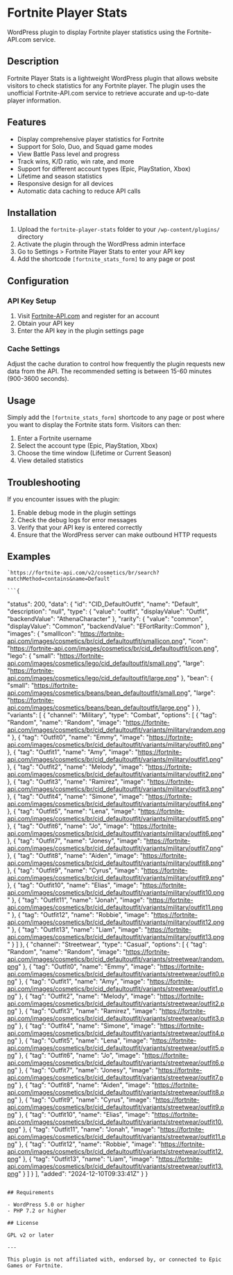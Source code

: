 # Fortnite Player Stats

WordPress plugin to display Fortnite player statistics using the Fortnite-API.com service.

## Description

Fortnite Player Stats is a lightweight WordPress plugin that allows website visitors to check statistics for any Fortnite player. The plugin uses the unofficial Fortnite-API.com service to retrieve accurate and up-to-date player information.

## Features

- Display comprehensive player statistics for Fortnite
- Support for Solo, Duo, and Squad game modes
- View Battle Pass level and progress
- Track wins, K/D ratio, win rate, and more
- Support for different account types (Epic, PlayStation, Xbox)
- Lifetime and season statistics
- Responsive design for all devices
- Automatic data caching to reduce API calls

## Installation

1. Upload the `fortnite-player-stats` folder to your `/wp-content/plugins/` directory
2. Activate the plugin through the WordPress admin interface
3. Go to Settings > Fortnite Player Stats to enter your API key
4. Add the shortcode `[fortnite_stats_form]` to any page or post

## Configuration

### API Key Setup

1. Visit [Fortnite-API.com](https://fortnite-api.com/) and register for an account
2. Obtain your API key
3. Enter the API key in the plugin settings page

### Cache Settings

Adjust the cache duration to control how frequently the plugin requests new data from the API. The recommended setting is between 15-60 minutes (900-3600 seconds).

## Usage

Simply add the `[fortnite_stats_form]` shortcode to any page or post where you want to display the Fortnite stats form. Visitors can then:

1. Enter a Fortnite username
2. Select the account type (Epic, PlayStation, Xbox)
3. Choose the time window (Lifetime or Current Season)
4. View detailed statistics

## Troubleshooting

If you encounter issues with the plugin:

1. Enable debug mode in the plugin settings
2. Check the debug logs for error messages
3. Verify that your API key is entered correctly
4. Ensure that the WordPress server can make outbound HTTP requests

## Examples
    `https://fortnite-api.com/v2/cosmetics/br/search?matchMethod=contains&name=Default`

    ```{
  "status": 200,
  "data": {
    "id": "CID_DefaultOutfit",
    "name": "Default",
    "description": "null",
    "type": {
      "value": "outfit",
      "displayValue": "Outfit",
      "backendValue": "AthenaCharacter"
    },
    "rarity": {
      "value": "common",
      "displayValue": "Common",
      "backendValue": "EFortRarity::Common"
    },
    "images": {
      "smallIcon": "https://fortnite-api.com/images/cosmetics/br/cid_defaultoutfit/smallicon.png",
      "icon": "https://fortnite-api.com/images/cosmetics/br/cid_defaultoutfit/icon.png",
      "lego": {
        "small": "https://fortnite-api.com/images/cosmetics/lego/cid_defaultoutfit/small.png",
        "large": "https://fortnite-api.com/images/cosmetics/lego/cid_defaultoutfit/large.png"
      },
      "bean": {
        "small": "https://fortnite-api.com/images/cosmetics/beans/bean_defaultoutfit/small.png",
        "large": "https://fortnite-api.com/images/cosmetics/beans/bean_defaultoutfit/large.png"
      }
    },
    "variants": [
      {
        "channel": "Military",
        "type": "Combat",
        "options": [
          {
            "tag": "Random",
            "name": "Random",
            "image": "https://fortnite-api.com/images/cosmetics/br/cid_defaultoutfit/variants/military/random.png"
          },
          {
            "tag": "Outfit0",
            "name": "Emmy",
            "image": "https://fortnite-api.com/images/cosmetics/br/cid_defaultoutfit/variants/military/outfit0.png"
          },
          {
            "tag": "Outfit1",
            "name": "Amy",
            "image": "https://fortnite-api.com/images/cosmetics/br/cid_defaultoutfit/variants/military/outfit1.png"
          },
          {
            "tag": "Outfit2",
            "name": "Melody",
            "image": "https://fortnite-api.com/images/cosmetics/br/cid_defaultoutfit/variants/military/outfit2.png"
          },
          {
            "tag": "Outfit3",
            "name": "Ramirez",
            "image": "https://fortnite-api.com/images/cosmetics/br/cid_defaultoutfit/variants/military/outfit3.png"
          },
          {
            "tag": "Outfit4",
            "name": "Simone",
            "image": "https://fortnite-api.com/images/cosmetics/br/cid_defaultoutfit/variants/military/outfit4.png"
          },
          {
            "tag": "Outfit5",
            "name": "Lena",
            "image": "https://fortnite-api.com/images/cosmetics/br/cid_defaultoutfit/variants/military/outfit5.png"
          },
          {
            "tag": "Outfit6",
            "name": "Jo",
            "image": "https://fortnite-api.com/images/cosmetics/br/cid_defaultoutfit/variants/military/outfit6.png"
          },
          {
            "tag": "Outfit7",
            "name": "Jonesy",
            "image": "https://fortnite-api.com/images/cosmetics/br/cid_defaultoutfit/variants/military/outfit7.png"
          },
          {
            "tag": "Outfit8",
            "name": "Aiden",
            "image": "https://fortnite-api.com/images/cosmetics/br/cid_defaultoutfit/variants/military/outfit8.png"
          },
          {
            "tag": "Outfit9",
            "name": "Cyrus",
            "image": "https://fortnite-api.com/images/cosmetics/br/cid_defaultoutfit/variants/military/outfit9.png"
          },
          {
            "tag": "Outfit10",
            "name": "Elias",
            "image": "https://fortnite-api.com/images/cosmetics/br/cid_defaultoutfit/variants/military/outfit10.png"
          },
          {
            "tag": "Outfit11",
            "name": "Jonah",
            "image": "https://fortnite-api.com/images/cosmetics/br/cid_defaultoutfit/variants/military/outfit11.png"
          },
          {
            "tag": "Outfit12",
            "name": "Robbie",
            "image": "https://fortnite-api.com/images/cosmetics/br/cid_defaultoutfit/variants/military/outfit12.png"
          },
          {
            "tag": "Outfit13",
            "name": "Liam",
            "image": "https://fortnite-api.com/images/cosmetics/br/cid_defaultoutfit/variants/military/outfit13.png"
          }
        ]
      },
      {
        "channel": "Streetwear",
        "type": "Casual",
        "options": [
          {
            "tag": "Random",
            "name": "Random",
            "image": "https://fortnite-api.com/images/cosmetics/br/cid_defaultoutfit/variants/streetwear/random.png"
          },
          {
            "tag": "Outfit0",
            "name": "Emmy",
            "image": "https://fortnite-api.com/images/cosmetics/br/cid_defaultoutfit/variants/streetwear/outfit0.png"
          },
          {
            "tag": "Outfit1",
            "name": "Amy",
            "image": "https://fortnite-api.com/images/cosmetics/br/cid_defaultoutfit/variants/streetwear/outfit1.png"
          },
          {
            "tag": "Outfit2",
            "name": "Melody",
            "image": "https://fortnite-api.com/images/cosmetics/br/cid_defaultoutfit/variants/streetwear/outfit2.png"
          },
          {
            "tag": "Outfit3",
            "name": "Ramirez",
            "image": "https://fortnite-api.com/images/cosmetics/br/cid_defaultoutfit/variants/streetwear/outfit3.png"
          },
          {
            "tag": "Outfit4",
            "name": "Simone",
            "image": "https://fortnite-api.com/images/cosmetics/br/cid_defaultoutfit/variants/streetwear/outfit4.png"
          },
          {
            "tag": "Outfit5",
            "name": "Lena",
            "image": "https://fortnite-api.com/images/cosmetics/br/cid_defaultoutfit/variants/streetwear/outfit5.png"
          },
          {
            "tag": "Outfit6",
            "name": "Jo",
            "image": "https://fortnite-api.com/images/cosmetics/br/cid_defaultoutfit/variants/streetwear/outfit6.png"
          },
          {
            "tag": "Outfit7",
            "name": "Jonesy",
            "image": "https://fortnite-api.com/images/cosmetics/br/cid_defaultoutfit/variants/streetwear/outfit7.png"
          },
          {
            "tag": "Outfit8",
            "name": "Aiden",
            "image": "https://fortnite-api.com/images/cosmetics/br/cid_defaultoutfit/variants/streetwear/outfit8.png"
          },
          {
            "tag": "Outfit9",
            "name": "Cyrus",
            "image": "https://fortnite-api.com/images/cosmetics/br/cid_defaultoutfit/variants/streetwear/outfit9.png"
          },
          {
            "tag": "Outfit10",
            "name": "Elias",
            "image": "https://fortnite-api.com/images/cosmetics/br/cid_defaultoutfit/variants/streetwear/outfit10.png"
          },
          {
            "tag": "Outfit11",
            "name": "Jonah",
            "image": "https://fortnite-api.com/images/cosmetics/br/cid_defaultoutfit/variants/streetwear/outfit11.png"
          },
          {
            "tag": "Outfit12",
            "name": "Robbie",
            "image": "https://fortnite-api.com/images/cosmetics/br/cid_defaultoutfit/variants/streetwear/outfit12.png"
          },
          {
            "tag": "Outfit13",
            "name": "Liam",
            "image": "https://fortnite-api.com/images/cosmetics/br/cid_defaultoutfit/variants/streetwear/outfit13.png"
          }
        ]
      }
    ],
    "added": "2024-12-10T09:33:41Z"
  }
}
```

## Requirements

- WordPress 5.0 or higher
- PHP 7.2 or higher

## License

GPL v2 or later

---

This plugin is not affiliated with, endorsed by, or connected to Epic Games or Fortnite.

